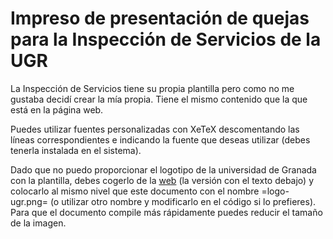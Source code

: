 # Impreso de presentación de quejas para la Inspección de Servicios de la UGR

La Inspección de Servicios tiene su propia plantilla pero como no me gustaba decidí crear la mía propia. Tiene el mismo contenido que la que está en la página web.

Puedes utilizar fuentes personalizadas con XeTeX descomentando las líneas correspondientes e indicando la fuente que deseas utilizar (debes tenerla instalada en el sistema).

Dado que no puedo proporcionar el logotipo de la universidad de Granada con la plantilla, debes cogerlo de la [web](https://secretariageneral.ugr.es/pages/ivc/descarga) (la versión con el texto debajo) y colocarlo al mismo nivel que este documento con el nombre =logo-ugr.png= (o utilizar otro nombre y modificarlo en el código si lo prefieres). Para que el documento compile más rápidamente puedes reducir el tamaño de la imagen.
